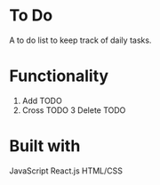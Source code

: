 # To Do

A to do list to keep track of daily tasks.

# Functionality

1. Add TODO
2. Cross TODO
3 Delete TODO

# Built with

JavaScript
React.js
HTML/CSS
